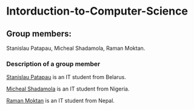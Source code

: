 # Intorduction-to-Computer-Science
## Group members:
Stanislau Patapau, Micheal Shadamola, Raman Moktan.
### Description of a group member
<p> <a href="https://github.com/stassme/myportfolio.github.io"  target="_blank">Stanislau Patapau</a> is an IT student from Belarus.</p>
<p> <a href=""  target="_blank">Micheal Shadamola</a> is an IT student from Nigeria.</p>
<p> <a href="https://github.com/Ramanmoktan/ramanmoktan.github.io"  target="_blank">Raman Moktan</a> is an IT student from Nepal.</p> 
